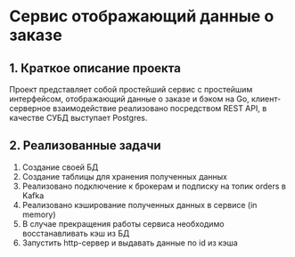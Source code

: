 # Cервис  отображающий данные о заказе

## 1. Краткое описание проекта
Проект представляет собой простейший сервис с простейшим интерфейсом, отображающий данные о заказе и бэком на Go, клиент-серверное взаимодействие реализовано посредством REST API, в качестве СУБД выступает Postgres.

## 2. Реализованные задачи
1. Создание своей БД
2. Создание таблицы для хранения полученных данных
3. Реализовано подключение к брокерам и подписку на топик orders в Kafka
4. Реализовано кэширование полученных данных в сервисе (in memory)
5. В случае прекращения работы сервиса необходимо восстанавливать кэш из БД
6. Запустить http-сервер и выдавать данные по id из кэша
